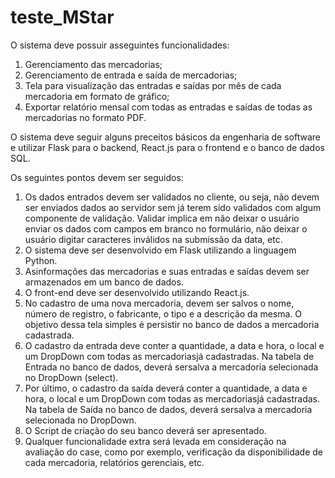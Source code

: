 # teste_MStar

O sistema deve possuir asseguintes funcionalidades:
1. Gerenciamento das mercadorias;
2. Gerenciamento de entrada e saída de mercadorias;
3. Tela para visualização das entradas e saídas por mês de cada mercadoria em formato de gráfico;
4. Exportar relatório mensal com todas as entradas e saídas de todas as mercadorias no formato PDF.

O sistema deve seguir alguns preceitos básicos da engenharia de software e utilizar Flask para o backend,
React.js para o frontend e o banco de dados SQL.

Os seguintes pontos devem ser seguidos:
1. Os dados entrados devem ser validados no cliente, ou seja, não devem ser enviados dados ao servidor
sem já terem sido validados com algum componente de validação. Validar implica em não deixar o usuário
enviar os dados com campos em branco no formulário, não deixar o usuário digitar caracteres inválidos na
submissão da data, etc.
2. O sistema deve ser desenvolvido em Flask utilizando a linguagem Python.
3. Asinformações das mercadorias e suas entradas e saídas devem ser armazenados em um banco de dados.
4. O front-end deve ser desenvolvido utilizando React.js.
5. No cadastro de uma nova mercadoria, devem ser salvos o nome, número de registro, o fabricante, o tipo
e a descrição da mesma. O objetivo dessa tela simples é persistir no banco de dados a mercadoria
cadastrada.
6. O cadastro da entrada deve conter a quantidade, a data e hora, o local e um DropDown com
todas as mercadoriasjá cadastradas. Na tabela de Entrada no banco de dados, deverá sersalva a
mercadoria selecionada no DropDown (select).
7. Por último, o cadastro da saída deverá conter a quantidade, a data e hora, o local e um DropDown com
todas as mercadoriasjá cadastradas. Na tabela de Saída no banco de dados, deverá sersalva a mercadoria
selecionada no DropDown.
8. O Script de criação do seu banco deverá ser apresentado.
9. Qualquer funcionalidade extra será levada em consideração na avaliação do case, como por
exemplo, verificação da disponibilidade de cada mercadoria, relatórios gerenciais, etc.